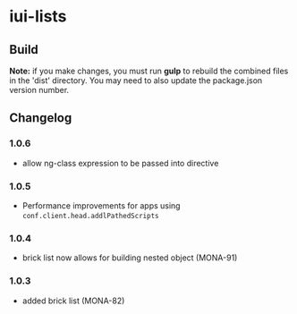 # iui-lists

## Build
**Note:** if you make changes, you must run **gulp** to rebuild the combined files in the 'dist' directory. You may need to also update the package.json version number.

## Changelog

### 1.0.6
- allow ng-class expression to be passed into directive


### 1.0.5
- Performance improvements for apps using `conf.client.head.addlPathedScripts`

### 1.0.4
- brick list now allows for building nested object (MONA-91)

### 1.0.3
- added brick list (MONA-82)

